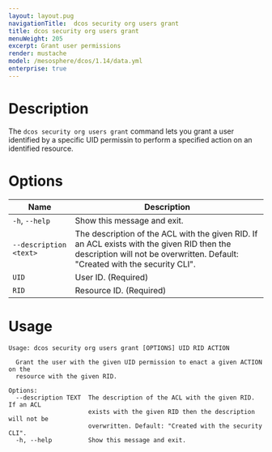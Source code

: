 ```yaml
---
layout: layout.pug
navigationTitle:  dcos security org users grant
title: dcos security org users grant
menuWeight: 205
excerpt: Grant user permissions
render: mustache
model: /mesosphere/dcos/1.14/data.yml
enterprise: true
---
```


# Description

The `dcos security org users grant` command lets you grant a user identified by a specific UID permissin to perform a specified action on an identified resource.

# Options
 
| Name |  Description |
|---------|-------------|
|  `-h`, `--help` |  Show this message and exit.|
| `--description <text>` | The description of the ACL with the given RID. If an ACL exists with the given RID then the description will not be overwritten. Default: "Created with the security CLI".|
| `UID` | User ID. (Required)|
| `RID` | Resource ID. (Required) |

# Usage

```
Usage: dcos security org users grant [OPTIONS] UID RID ACTION

  Grant the user with the given UID permission to enact a given ACTION on the
  resource with the given RID.

Options:
  --description TEXT  The description of the ACL with the given RID. If an ACL
                      exists with the given RID then the description will not be
                      overwritten. Default: "Created with the security CLI".
  -h, --help          Show this message and exit.
```
